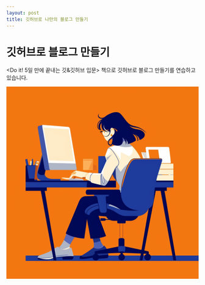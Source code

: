 ```yaml
---
layout: post
title: 깃허브로 나만의 블로그 만들기
---
```


# 깃허브로 블로그 만들기

<Do it! 5일 만에 끝내는 깃&깃허브 입문> 책으로 깃허브로 블로그 만들기를 연습하고 있습니다.

![공부 중인 사람](/images/ㅎㅎ.webp)
